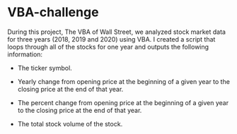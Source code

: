 # VBA-challenge

During this project, The VBA of Wall Street, we analyzed stock market data for three years (2018, 2019 and 2020) using VBA. I created a script that loops through all of the stocks for one year and outputs the following information:

- The ticker symbol.

- Yearly change from opening price at the beginning of a given year to the closing price at the end of that year.

- The percent change from opening price at the beginning of a given year to the closing price at the end of that year.

- The total stock volume of the stock.
